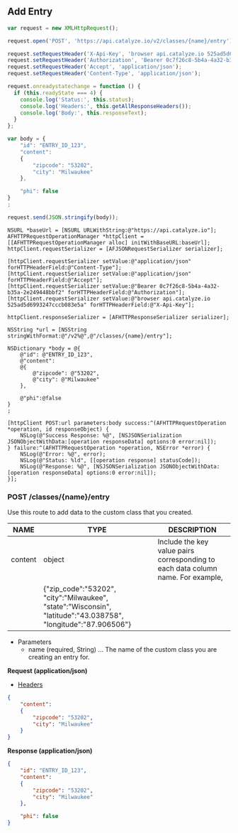 ## Add Entry

```javascript
var request = new XMLHttpRequest();

request.open('POST', 'https://api.catalyze.io/v2/classes/{name}/entry');

request.setRequestHeader('X-Api-Key', 'browser api.catalyze.io 525ad5d6993247cccb083e5a');
request.setRequestHeader('Authorization', 'Bearer 0c7f26c8-5b4a-4a32-b35a-2e249448bbf2');
request.setRequestHeader('Accept', 'application/json');
request.setRequestHeader('Content-Type', 'application/json');

request.onreadystatechange = function () {
  if (this.readyState === 4) {
    console.log('Status:', this.status);
    console.log('Headers:', this.getAllResponseHeaders());
    console.log('Body:', this.responseText);
  }
};

var body = {
	"id": "ENTRY_ID_123",
	"content": 
	{
		"zipcode": "53202",
		"city": "Milwaukee"
	},

	"phi": false
}
;

request.send(JSON.stringify(body));
```

```objc
NSURL *baseUrl = [NSURL URLWithString:@"https://api.catalyze.io"];
AFHTTPRequestOperationManager *httpClient = [[AFHTTPRequestOperationManager alloc] initWithBaseURL:baseUrl];
httpClient.requestSerializer = [AFJSONRequestSerializer serializer];

[httpClient.requestSerializer setValue:@"application/json" forHTTPHeaderField:@"Content-Type"];
[httpClient.requestSerializer setValue:@"application/json" forHTTPHeaderField:@"Accept"];
[httpClient.requestSerializer setValue:@"Bearer 0c7f26c8-5b4a-4a32-b35a-2e249448bbf2" forHTTPHeaderField:@"Authorization"];
[httpClient.requestSerializer setValue:@"browser api.catalyze.io 525ad5d6993247cccb083e5a" forHTTPHeaderField:@"X-Api-Key"];

httpClient.responseSerializer = [AFHTTPResponseSerializer serializer];

NSString *url = [NSString stringWithFormat:@"/v2%@",@"/classes/{name}/entry"];

NSDictionary *body = @{
	@"id": @"ENTRY_ID_123",
	@"content": 
	@{
		@"zipcode": @"53202",
		@"city": @"Milwaukee"
	},

	@"phi":@false
}
;

[httpClient POST:url parameters:body success:^(AFHTTPRequestOperation *operation, id responseObject) {
    NSLog(@"Success Response: %@", [NSJSONSerialization JSONObjectWithData:[operation responseData] options:0 error:nil]);
} failure:^(AFHTTPRequestOperation *operation, NSError *error) {
    NSLog(@"Error: %@", error);
    NSLog(@"Status: %ld", [[operation response] statusCode]);
    NSLog(@"Response: %@", [NSJSONSerialization JSONObjectWithData:[operation responseData] options:0 error:nil]);
}];
```


### POST /classes/{name}/entry
Use this route to add data to the custom class that you created.

NAME | TYPE | DESCRIPTION
-----|------|------------
content | object | Include the key value pairs corresponding to each data column name. For example, 
 | | {"zip_code":"53202", "city":"Milwaukee", "state":"Wisconsin", "latitude":"43.038758", "longitude":"­87.906506"}


* Parameters
    * name (required, String) ... The name of the custom class you are creating an entry for.

**Request (application/json)**

* [Headers](#headers)

```json
{
	"content": 
	{
		"zipcode": "53202",
		"city": "Milwaukee"
	}
}
```

**Response (application/json)**

```json
{
	"id": "ENTRY_ID_123",
	"content": 
	{
		"zipcode": "53202",
		"city": "Milwaukee"
	},

	"phi": false
}
```

